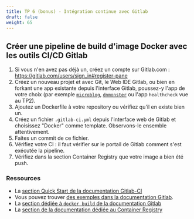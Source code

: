 ```yaml
---
title: TP 6 (bonus) - Intégration continue avec Gitlab
draft: false
weight: 65
---
```


## Créer une pipeline de build d'image Docker avec les outils CI/CD Gitlab
1. Si vous n'en avez pas déjà un, créez un compte sur Gitlab.com : <https://gitlab.com/users/sign_in#register-pane>
2. Créez un nouveau projet et avec Git, le Web IDE Gitlab, ou bien en forkant une app existante depuis l'interface Gitlab, poussez-y l'app de votre choix (par exemple [`microblog`](https://github.com/Uptime-Formation/microblog/), [`dnmonster`](https://github.com/amouat/dnmonster/) ou l'app `healthcheck` vue au TP2).
3. Ajoutez un Dockerfile à votre repository ou vérifiez qu'il en existe bien un.
4. Créez un fichier `.gitlab-ci.yml` depuis l'interface web de Gitlab et choisissez "Docker" comme template. Observons-le ensemble attentivement.
5. Faites un commit de ce fichier.
6. Vérifiez votre CI : il faut vérifier sur le portail de Gitlab comment s'est exécutée la pipeline.
7. Vérifiez dans la section Container Registry que votre image a bien été push.

<!-- ### Déployer notre container
8.  (Avancé) Nous avons fait la partie CI (intégration continue). A l'aide de bouts de code trouvés sur Internet et d'une VM accessible depuis Internet, ajoutez une étape `deploy` à votre `.gitlab-ci.yml` pour ajouter le déploiement continu de l'app (CD) : si aucune étape précédente n'a échoué (comportement de Gitlab-CI par défaut), la nouvelle version de l'app devra être déployée sur votre serveur. Il faudra ajouter des variables secrètes à votre CI, cela se fait dans les options du projet Gitlab. -->

### Ressources
* La [section Quick Start de la documentation Gitlab-CI](https://docs.gitlab.com/ee/ci/quick_start/README.html)
* Vous pouvez trouver [des exemples dans la documentation Gitlab](https://docs.gitlab.com/ee/ci/examples/README.html).
* La [section dédiée à `docker build` de la documentation Gitlab](https://docs.gitlab.com/ee/ci/docker/using_docker_build.html)
* La [section de la documentation dédiée au Container Registry](https://docs.gitlab.com/ee/user/packages/container_registry/)
